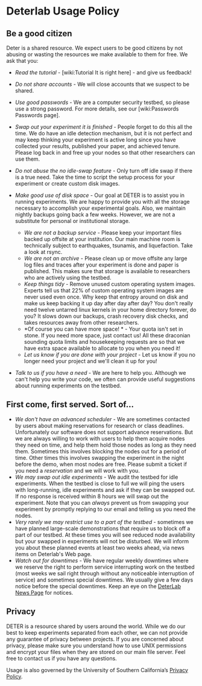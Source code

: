 # Deterlab Usage Policy

## Be a good citizen
 Deter is a shared resource.  We expect users to be good citizens by not abusing or wasting the resources we make available to them for free.  We ask that you:
* *Read the tutorial* -  [wiki:Tutorial It is right here] - and give us feedback!
* *Do not share accounts* - We will close accounts that we suspect to be shared.
* *Use good passwords* - We are a computer security testbed, so please use a strong password.  For more details, see our [wiki:Passwords Passwords page].
* *Swap out your experiment it is finished* -  People forget to do this all the time.  We do have an idle detection mechanism, but it is not perfect and may keep thinking your experiment is active long since you have collected your results, published your paper, and achieved tenure.  Please log back in and free up your nodes so that other researchers can use them.
* *Do not abuse the no idle-swap feature* -  Only turn off idle swap if there is a true need.  Take the time to script the setup process for your experiment or create custom disk images.
* *Make good use of disk space* - Our goal at DETER is to assist you in running experiments.  We are happy to provide you with all the storage necessary to accomplish your experimental goals.  Also, we maintain nightly backups going back a few weeks.  However, we are not a substitute for personal or institutional storage.
  * *We are not a backup service* - Please keep your important files backed up offsite at your institution.  Our main machine room is technically subject to earthquakes, tsunamis, and liquefaction.  Take a look at rsync.
  * *We are not an archive* - Please clean up or move offsite any large log files and traces after your experiment is done and paper is published.  This makes sure that storage is available to researchers who are actively using the testbed.
  * *Keep things tidy* - Remove unused custom operating system images.  Experts tell us that 22% of custom operating system images are never used even once.  Why keep that entropy around on disk and make us keep backing it up day after day after day?  You don't really need twelve untarred linux kernels in your home directory forever, do you?  It slows down our backups, crash recovery disk checks, and takes resources away from other researchers.
  * *Of course you can have more space! * - Your quota isn't set in stone.  If you need more space, just contact us!  All these draconian sounding quota limits and housekeeping requests are so that we have extra space available to allocate to you when you need it!
  * *Let us know if you are done with your project* - Let us know if you no longer need your project and we'll clean it up for you!

* *Talk to us if you have a need* - We are here to help you.  Although we can't help you write your code, we often can provide useful suggestions about running experiments on the testbed.

## First come, first served.  Sort of...
* *We don't have an advanced scheduler* - We are sometimes contacted by users about making reservations for research or class deadlines. Unfortunately our software does not support advance reservations. But we are always willing to work with users to help them acquire nodes they need on time, and help them hold those nodes as long as they need them. Sometimes this involves blocking the nodes out for a period of time. Other times this involves swapping the experiment in the night before the demo, when most nodes are free. Please submit a ticket if you need a _reservation_ and we will work with you. 
* *We may swap out idle experiments* - We audit the testbed for idle experiments. When the testbed is close to full we will ping the users with long-running, idle experiments and ask if they can be swapped out. If no response is received within 8 hours we will swap out the experiment. Note that you can _always_ prevent us from swapping your experiment by promptly replying to our email and telling us you need the nodes.
* *Very rarely we may restrict use to a part of the testbed* - sometimes we have planned large-scale demonstrations that require us to block off a part of our testbed. At these times you will see reduced node availability but your swapped in experiments will not be disturbed. We will inform you about these planned events at least two weeks ahead, via news items on Deterlab's Web page.
* *Watch out for downtimes* - We have regular weekly downtimes where we reserve the right to perform service interrupting work on the testbed (most weeks we sail right through without any noticeable interruption of service) and sometimes special downtimes.  We usually give a few days notice before the special downtimes.  Keep an eye on the [DeterLab News Page](http://www.isi.deterlab.net/news.php) for notices.

## Privacy

DETER is a resource shared by users around the world.  While we do our best to keep experiments separated from each other, we can not provide any guarantee of privacy between projects.  If you are concerned about privacy, please make sure you understand how to use UNIX permissions and encrypt your files when they are stored on our main file server.  Feel free to contact us if you have any questions.

Usage is also governed by the University of Southern California’s [Privacy Policy](http://policies.usc.edu/p2admOpBus/privacy_personal_information.html).
